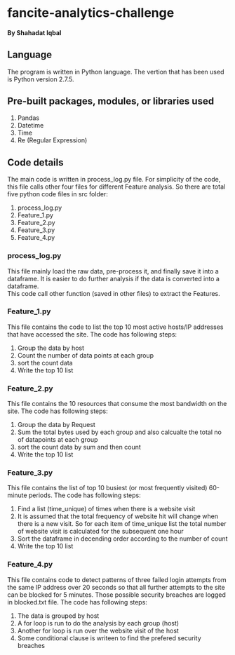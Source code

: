 # fancite-analytics-challenge
#### By Shahadat Iqbal

## Language
The program is written in Python language. The vertion that has been used is Python version 2.7.5.

## Pre-built packages, modules, or libraries used
1. Pandas
2. Datetime
3. Time
4. Re (Regular Expression)

## Code details
The main code is written in process_log.py file. For simplicity of the code, this file calls other four files for different Feature analysis.
So there are total five python code files in src folder:
1. process_log.py
2. Feature_1.py
3. Feature_2.py
4. Feature_3.py
5. Feature_4.py

### process_log.py
This file mainly load the raw data, pre-process it, and finally save it into a dataframe. It is easier to do further analysis if the data is converted into a dataframe.  
This code call other function (saved in other files) to extract the Features.

### Feature_1.py
This file contains the code to list the top 10 most active hosts/IP addresses that have accessed the site. The code has following steps:
1. Group the data by host
2. Count the number of data points at each group
3. sort the count data
4. Write the top 10 list

### Feature_2.py
This file contains the 10 resources that consume the most bandwidth on the site. The code has following steps:
1. Group the data by Request
2. Sum the total bytes used by each group and also calcualte the total no of datapoints at each group
3. sort the count data by sum and then count
4. Write the top 10 list

### Feature_3.py
This file contains the list of top 10 busiest (or most frequently visited) 60-minute periods. 
The code has following steps:
1. Find a list (time_unique) of times when there is a website visit
2. It is assumed that the total frequency of website hit will change when there is a new visit. So for each item of time_unique list the total number of website visit is calculated for the subsequent one hour
3. Sort the dataframe in decending order according to the number of count 
4. Write the top 10 list

### Feature_4.py
This file contains code to detect patterns of three failed login attempts from the same IP address over 20 seconds so that all further attempts to the site can be blocked for 5 minutes. Those possible security breaches are logged in blocked.txt file.
The code has following steps:
1. The data is grouped by host
2. A for loop is run to do the analysis by each group (host)
3. Another for loop is run over the website visit of the host
4. Some conditional clause is writeen to find the prefered security breaches
